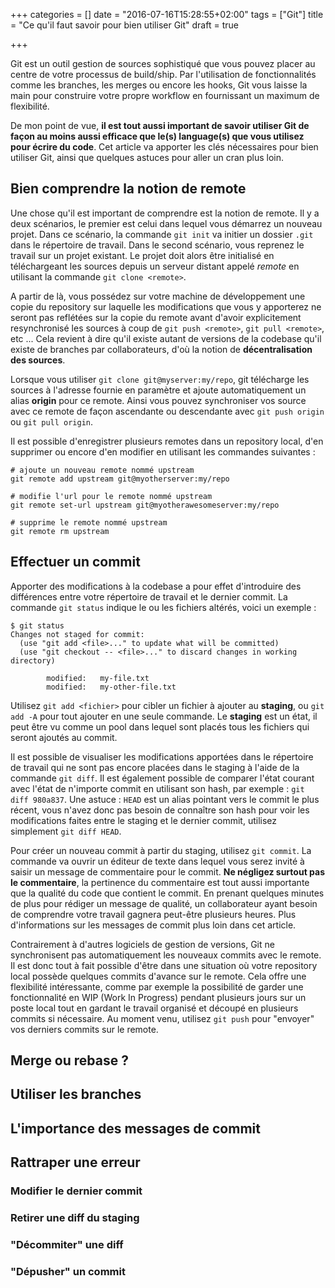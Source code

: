 +++
categories = []
date = "2016-07-16T15:28:55+02:00"
tags = ["Git"]
title = "Ce qu'il faut savoir pour bien utiliser Git"
draft = true

+++

Git est un outil gestion de sources sophistiqué que vous pouvez placer au centre de votre processus de build/ship.
Par l'utilisation de fonctionnalités comme les branches, les merges ou encore les hooks, Git vous laisse la main pour construire votre propre workflow en fournissant un maximum de flexibilité.

De mon point de vue, **il est tout aussi important de savoir utiliser Git de façon au moins aussi efficace que le(s) language(s) que vous utilisez pour écrire du code**.
Cet article va apporter les clés nécessaires pour bien utiliser Git, ainsi que quelques astuces pour aller un cran plus loin.

## Bien comprendre la notion de remote

Une chose qu'il est important de comprendre est la notion de remote. Il y a deux scénarios, le premier est celui dans lequel vous démarrez un nouveau projet. Dans ce scénario, la commande `git init` va initier un dossier `.git` dans le répertoire de travail. Dans le second scénario, vous reprenez le travail sur un projet existant. Le projet doit alors être initialisé en téléchargeant les sources depuis un serveur distant appelé _remote_ en utilisant la commande `git clone <remote>`.

A partir de là, vous possédez sur votre machine de développement une copie du repository sur laquelle les modifications que vous y apporterez ne seront pas reflétées sur la copie du remote avant d'avoir explicitement resynchronisé les sources à coup de `git push <remote>`, `git pull <remote>`, etc ...
Cela revient à dire qu'il existe autant de versions de la codebase qu'il existe de branches par collaborateurs, d'où la notion de **décentralisation des sources**. 

Lorsque vous utiliser `git clone git@myserver:my/repo`, git télécharge les sources à l'adresse fournie en paramètre et ajoute automatiquement un alias **origin** pour ce remote. Ainsi vous pouvez synchroniser vos source avec ce remote de façon ascendante ou descendante avec `git push origin` ou `git pull origin`.

Il est possible d'enregistrer plusieurs remotes dans un repository local, d'en supprimer ou encore d'en modifier en utilisant les commandes suivantes :

```
# ajoute un nouveau remote nommé upstream
git remote add upstream git@myotherserver:my/repo
 
# modifie l'url pour le remote nommé upstream
git remote set-url upstream git@myotherawesomeserver:my/repo 

# supprime le remote nommé upstream
git remote rm upstream
```

## Effectuer un commit

Apporter des modifications à la codebase a pour effet d'introduire des différences entre votre répertoire de travail et le dernier commit. La commande `git status` indique le ou les fichiers altérés, voici un exemple :

```
$ git status
Changes not staged for commit:
  (use "git add <file>..." to update what will be committed)
  (use "git checkout -- <file>..." to discard changes in working directory)

        modified:   my-file.txt
        modified:   my-other-file.txt
```

Utilisez `git add <fichier>` pour cibler un fichier à ajouter au **staging**, ou `git add -A` pour tout ajouter en une seule commande.
Le **staging** est un état, il peut être vu comme un pool dans lequel sont placés tous les fichiers qui seront ajoutés au commit.

Il est possible de visualiser les modifications apportées dans le répertoire de travail qui ne sont pas encore placées dans le staging à l'aide de la commande `git diff`.
Il est également possible de comparer l'état courant avec l'état de n'importe commit en utilisant son hash, par exemple : `git diff 980a837`.
Une astuce : `HEAD` est un alias pointant vers le commit le plus récent, vous n'avez donc pas besoin de connaître son hash pour voir les modifications faites entre le staging et le dernier commit, utilisez simplement `git diff HEAD`.

Pour créer un nouveau commit à partir du staging, utilisez `git commit`. La commande va ouvrir un éditeur de texte dans lequel vous serez invité à saisir un message de commentaire pour le commit. **Ne négligez surtout pas le commentaire**, la pertinence du commentaire est tout aussi importante que la qualité du code que contient le commit. En prenant quelques minutes de plus pour rédiger un message de qualité, un collaborateur ayant besoin de comprendre votre travail gagnera peut-être plusieurs heures. Plus d'informations sur les messages de commit plus loin dans cet article.

Contrairement à d'autres logiciels de gestion de versions, Git ne synchronisent pas automatiquement les nouveaux commits avec le remote. Il est donc tout à fait possible d'être dans une situation où votre repository local possède quelques commits d'avance sur le remote. Cela offre une flexibilité intéressante, comme par exemple la possibilité de garder une fonctionnalité en WIP (Work In Progress) pendant plusieurs jours sur un poste local tout en gardant le travail organisé et découpé en plusieurs commits si nécessaire. Au moment venu, utilisez `git push` pour "envoyer" vos derniers commits sur le remote.

## Merge ou rebase ?

## Utiliser les branches

## L'importance des messages de commit

## Rattraper une erreur

### Modifier le dernier commit

### Retirer une diff du staging

### "Décommiter" une diff

### "Dépusher" un commit
